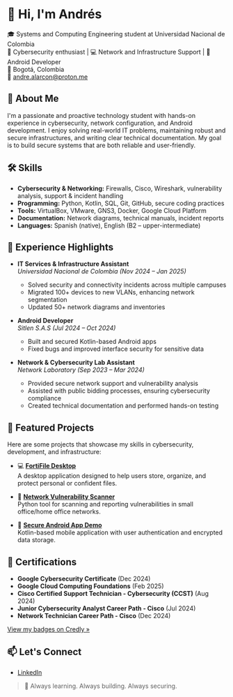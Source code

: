 # 👋 Hi, I'm Andrés

🎓 Systems and Computing Engineering student at Universidad Nacional de Colombia  
🔐 Cybersecurity enthusiast | 💻 Network and Infrastructure Support | 📱 Android Developer  
📍 Bogotá, Colombia  
📧 andre.alarcon@proton.me

## 🧠 About Me

I'm a passionate and proactive technology student with hands-on experience in cybersecurity, network configuration, and Android development. I enjoy solving real-world IT problems, maintaining robust and secure infrastructures, and writing clear technical documentation. My goal is to build secure systems that are both reliable and user-friendly.

## 🛠️ Skills

- **Cybersecurity & Networking:** Firewalls, Cisco, Wireshark, vulnerability analysis, support & incident handling  
- **Programming:** Python, Kotlin, SQL, Git, GitHub, secure coding practices  
- **Tools:** VirtualBox, VMware, GNS3, Docker, Google Cloud Platform  
- **Documentation:** Network diagrams, technical manuals, incident reports  
- **Languages:** Spanish (native), English (B2 – upper-intermediate)

## 💼 Experience Highlights

- **IT Services & Infrastructure Assistant**  
  *Universidad Nacional de Colombia (Nov 2024 – Jan 2025)*  
  - Solved security and connectivity incidents across multiple campuses  
  - Migrated 100+ devices to new VLANs, enhancing network segmentation  
  - Updated 50+ network diagrams and inventories

- **Android Developer**  
  *Sitlen S.A.S (Jul 2024 – Oct 2024)*  
  - Built and secured Kotlin-based Android apps  
  - Fixed bugs and improved interface security for sensitive data

- **Network & Cybersecurity Lab Assistant**  
  *Network Laboratory (Sep 2023 – Mar 2024)*  
  - Provided secure network support and vulnerability analysis  
  - Assisted with public bidding processes, ensuring cybersecurity compliance  
  - Created technical documentation and performed hands-on testing

## 🚀 Featured Projects

Here are some projects that showcase my skills in cybersecurity, development, and infrastructure:

- 💻 **[FortiFile Desktop](https://github.com/andrefalar/Software-Engeneering-1)**  
  A desktop application designed to help users store, organize, and protect personal or confident files.

- 🔐 **[Network Vulnerability Scanner](https://github.com/Nicoropi/Analizador-de-Trafico-de-Red---Estructuras-de-Datos-Grupo-4)**  
  Python tool for scanning and reporting vulnerabilities in small office/home office networks.

- 📱 **[Secure Android App Demo](https://github.com/andrefalar/VaultRSA)**  
  Kotlin-based mobile application with user authentication and encrypted data storage.

## 📜 Certifications

- **Google Cybersecurity Certificate** (Dec 2024)
- **Google Cloud Computing Foundations** (Feb 2025)
- **Cisco Certified Support Technician - Cybersecurity (CCST)** (Aug 2024)
- **Junior Cybersecurity Analyst Career Path - Cisco** (Jul 2024)
- **Network Technician Career Path - Cisco** (Dec 2024)

[View my badges on Credly »](https://www.credly.com/users/andres-alarcon.d8d3b904)


## 📫 Let's Connect

- [LinkedIn](http://www.linkedin.com/in/andrés-alarcón-7012a1320)


> 🚀 Always learning. Always building. Always securing.
